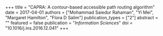 +++
title = "CAPRA: A contour-based accessible path routing algorithm"
date = 2017-04-01
authors = ["Mohammad Saiedur Rahaman", "Yi Mei", "Margaret Hamilton", "Flora D Salim"]
publication_types = ["2"]
abstract = ""
featured = false
publication = "*Information Sciences*"
doi = "10.1016/j.ins.2016.12.041"
+++

